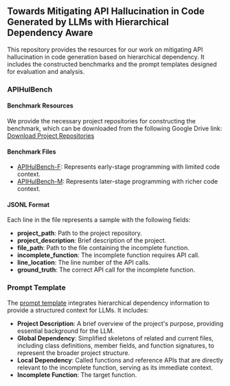 ## Towards Mitigating API Hallucination in Code Generated by LLMs with Hierarchical Dependency Aware

This repository provides the resources for our work on mitigating API hallucination in code generation based on hierarchical dependency. It includes the constructed benchmarks and the prompt templates designed for evaluation and analysis.


### APIHulBench

#### Benchmark Resources

We provide the necessary project repositories for constructing the benchmark, which can be downloaded from the following Google Drive link: [Download Project Repositories](https://drive.google.com/file/d/12c46In9w9fqJyU-qAAKccMSVycFIszOz/view?usp=sharing)

#### Benchmark Files

* [APIHulBench-F](https://github.com/yujiachen99/APIMitigation/blob/main/APIHulBench_F.jsonl): Represents early-stage programming with limited code context.
* [APIHulBench-M](https://github.com/yujiachen99/APIMitigation/blob/main/APIHulBench_M.jsonl): Represents later-stage programming with richer code context.

#### JSONL Format
Each line in the file represents a sample with the following fields:

* **project_path**: Path to the project repository.
* **project_description**: Brief description of the project.
* **file_path**: Path to the file containing the incomplete function.
* **incomplete_function**: The incomplete function requires API call.
* **line_location**: The line number of the API calls.
* **ground_truth**: The correct API call for the incomplete function.

### Prompt Template

The [prompt template]() integrates hierarchical dependency information to provide a structured context for LLMs. It includes:

* **Project Description**: A brief overview of the project's purpose, providing essential background for the LLM.
* **Global Dependency**: Simplified skeletons of related and current files, including class definitions, member fields, and function signatures, to represent the broader project structure.
* **Local Dependency**: Called functions and reference APIs that are directly relevant to the incomplete function, serving as its immediate context.
* **Incomplete Function**: The target function.

